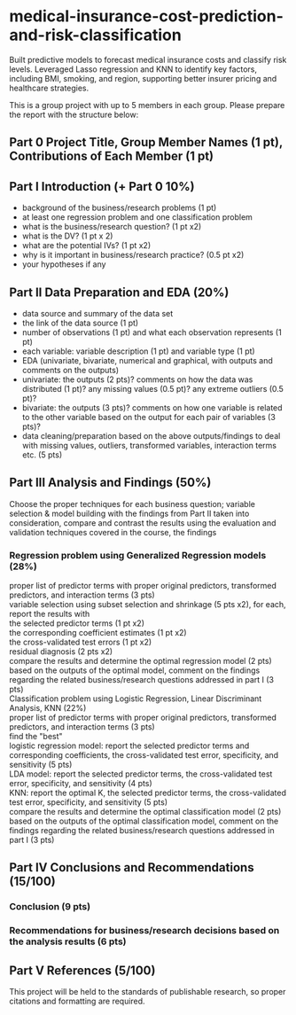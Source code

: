 # medical-insurance-cost-prediction-and-risk-classification
Built predictive models to forecast medical insurance costs and classify risk levels. Leveraged Lasso regression and KNN to identify key factors, including BMI, smoking, and region, supporting better insurer pricing and healthcare strategies.

This is a group project with up to 5 members in each group. Please prepare the report with the structure below:

## Part 0 Project Title, Group Member Names (1 pt), Contributions of Each Member (1 pt)
## Part I Introduction (+ Part 0 10%)
- background of the business/research problems (1 pt) <br/> 
- at least one regression problem and one classification problem <br/> 
- what is the business/research question? (1 pt x2) <br/> 
- what is the DV? (1 pt x 2) <br/> 
- what are the potential IVs? (1 pt x2) <br/> 
- why is it important in business/research practice? (0.5 pt x2) <br/> 
- your hypotheses if any
## Part II Data Preparation and EDA (20%)
- data source and summary of the data set <br/> 
- the link of the data source (1 pt) <br/> 
- number of observations (1 pt)  and what each observation represents (1 pt) <br/> 
- each variable: variable description (1 pt) and variable type (1 pt) <br/> 
- EDA (univariate, bivariate, numerical and graphical, with outputs and comments on the outputs) <br/> 
- univariate: the outputs (2 pts)? comments on how the data was distributed (1 pt)? any missing values (0.5 pt)? any extreme outliers (0.5 pt)? <br/> 
- bivariate: the outputs (3 pts)? comments on how one variable is related to the other variable based on the output for each pair of variables (3 pts)? <br/> 
- data cleaning/preparation based on the above outputs/findings to deal with missing values, outliers, transformed variables, interaction terms etc. (5 pts) <br/> 
## Part III Analysis and Findings (50%)
Choose the proper techniques for each business question; variable selection & model building with the findings from Part II taken into consideration, compare and contrast the results using the evaluation and validation techniques covered in the course, the findings
### Regression problem using Generalized Regression models (28%)
proper list of predictor terms with proper original predictors, transformed predictors, and interaction terms (3 pts) <br/> 
variable selection using subset selection and shrinkage (5 pts x2), for each, report the results with <br/> 
the selected predictor terms (1 pt x2) <br/> 
the corresponding coefficient estimates (1 pt x2) <br/> 
the cross-validated test errors (1 pt x2) <br/> 
residual diagnosis (2 pts x2) <br/> 
compare the results and determine the optimal regression model (2 pts) <br/> 
based on the outputs of the optimal model, comment on the findings regarding the related business/research questions addressed in part I (3 pts) <br/> 
Classification problem using Logistic Regression, Linear Discriminant Analysis, KNN (22%) <br/> 
proper list of predictor terms with proper original predictors, transformed predictors, and interaction terms (3 pts) <br/> 
find the "best" <br/> 
logistic regression model: report the selected predictor terms and corresponding coefficients, the cross-validated test error, specificity, and sensitivity (5 pts) <br/> 
LDA model: report the selected predictor terms, the cross-validated test error, specificity, and sensitivity (4 pts) <br/> 
KNN: report the optimal K, the selected predictor terms, the cross-validated test error, specificity, and sensitivity (5 pts) <br/> 
compare the results and determine the optimal classification model (2 pts) <br/> 
based on the outputs of the optimal classification model, comment on the findings regarding the related business/research questions addressed in part I (3 pts) <br/> 
## Part IV Conclusions and Recommendations (15/100)
### Conclusion (9 pts)
### Recommendations for business/research decisions based on the analysis results (6 pts)
## Part V References (5/100)
This project will be held to the standards of publishable research, so proper citations and formatting are required.
